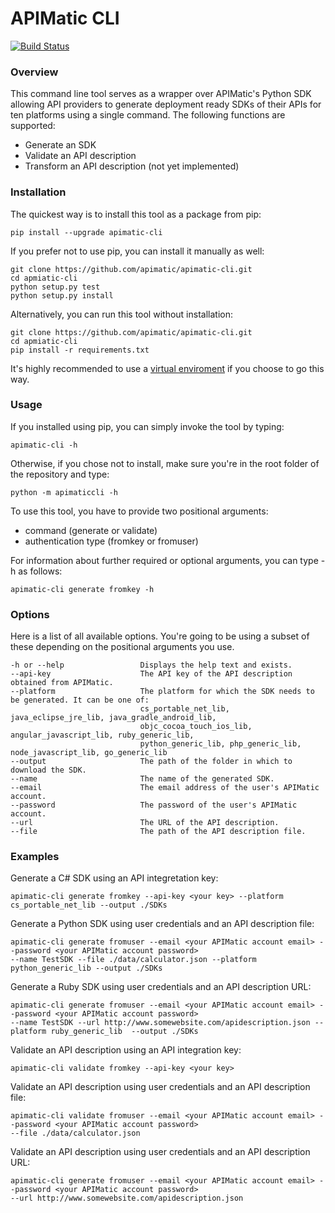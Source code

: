 # APIMatic CLI

[![Build Status](https://travis-ci.org/apimatic/apimatic-cli.svg?branch=master)](https://travis-ci.org/apimatic/apimatic-cli)

### Overview

This command line tool serves as a wrapper over APIMatic's Python SDK allowing API providers to generate deployment ready SDKs of their APIs for ten platforms using a single command. The following functions are supported:

* Generate an SDK
* Validate an API description
* Transform an API description (not yet implemented)


### Installation

The quickest way is to install this tool as a package from pip:
```
pip install --upgrade apimatic-cli
```

If you prefer not to use pip, you can install it manually as well:

```
git clone https://github.com/apimatic/apimatic-cli.git
cd apmiatic-cli
python setup.py test
python setup.py install
```

Alternatively, you can run this tool without installation:

```
git clone https://github.com/apimatic/apimatic-cli.git
cd apmiatic-cli
pip install -r requirements.txt
```

It's highly recommended to use a [virtual enviroment](http://docs.python-guide.org/en/latest/dev/virtualenvs/) if you choose to go this way.


### Usage

If you installed using pip, you can simply invoke the tool by typing:

```
apimatic-cli -h
```

Otherwise, if you chose not to install, make sure you're in the root folder of the repository and type:

```
python -m apimaticcli -h
```

To use this tool, you have to provide two positional arguments:

* command (generate or validate)
* authentication type (fromkey or fromuser)

For information about further required or optional arguments, you can type -h as follows:

```
apimatic-cli generate fromkey -h
```

### Options

Here is a list of all available options. You're going to be using a subset of these depending on the positional arguments you use.
```
-h or --help                 Displays the help text and exists.
--api-key                    The API key of the API description obtained from APIMatic.
--platform                   The platform for which the SDK needs to be generated. It can be one of:
                             cs_portable_net_lib, java_eclipse_jre_lib, java_gradle_android_lib, 
                             objc_cocoa_touch_ios_lib, angular_javascript_lib, ruby_generic_lib,
                             python_generic_lib, php_generic_lib, node_javascript_lib, go_generic_lib
--output                     The path of the folder in which to download the SDK.
--name                       The name of the generated SDK.
--email                      The email address of the user's APIMatic account.
--password                   The password of the user's APIMatic account.
--url                        The URL of the API description.
--file                       The path of the API description file.
```

### Examples

Generate a C# SDK using an API integretation key:

```
apimatic-cli generate fromkey --api-key <your key> --platform cs_portable_net_lib --output ./SDKs
```

Generate a Python SDK using user credentials and an API description file:

```
apimatic-cli generate fromuser --email <your APIMatic account email> --password <your APIMatic account password> 
--name TestSDK --file ./data/calculator.json --platform python_generic_lib --output ./SDKs
```

Generate a Ruby SDK using user credentials and an API description URL:

```
apimatic-cli generate fromuser --email <your APIMatic account email> --password <your APIMatic account password> 
--name TestSDK --url http://www.somewebsite.com/apidescription.json --platform ruby_generic_lib  --output ./SDKs
```

Validate an API description using an API integration key:

```
apimatic-cli validate fromkey --api-key <your key>
```

Validate an API description using user credentials and an API description file:

```
apimatic-cli validate fromuser --email <your APIMatic account email> --password <your APIMatic account password> 
--file ./data/calculator.json
```

Validate an API description using user credentials and an API description URL:

```
apimatic-cli generate fromuser --email <your APIMatic account email> --password <your APIMatic account password> 
--url http://www.somewebsite.com/apidescription.json
```

